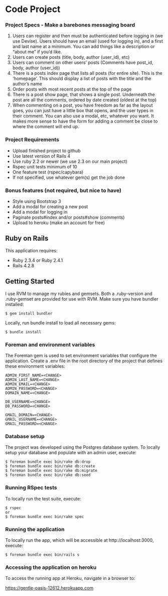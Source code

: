Code Project
================

### Project Specs - Make a barebones messaging board

1. Users can register and then must be authenticated before logging in (we use Devise). Users should have an email (used for logging in), and a first and last name at a minimum.
You can add things like a description or “about me” if you’d like.
2. Users can create posts (title, body, author (user_id), etc)
3. Users can comment on other users’ posts (Comments have post_id, body, author
(user_id))
4. There is a posts index page that lists all posts (for entire site). This is the ‘homepage’. This should display a list of posts with the title and the author’s name
5. Order posts with most recent posts at the top of the page
6. There is a post show page, that shows a single post. Underneath the post are all the comments, ordered by date created (oldest at the top)
7. When commenting on a post, you have freedom as far as the layout goes, you can just have a little box that opens, and the user types in their comment. You can also use a modal, etc, whatever you want. It makes more sense to have the form for adding a comment be close to where the comment will end up.

### Project Requirements

* Upload finished project to github
* Use latest version of Rails 4
* Use ruby 2.2 or newer (we use 2.3 on our main project)
* Rspec unit tests minimum of 10
* One feature test (rspec/capybara)
* If not specified, use whatever gem(s) get the job done

### Bonus features (not required, but nice to have)

* Style using Bootstrap 3
* Add a modal for creating a new post
* Add a modal for logging in
* Paginate posts#index and/or posts#show (comments)
* Upload to heroku (make an account for free)

Ruby on Rails
-------------

This application requires:

- Ruby 2.3.4 or Ruby 2.4.1
- Rails 4.2.8

Getting Started
---------------

I use RVM to manage my rubies and gemsets. Both a .ruby-version and .ruby-gemset are provided for use with RVM. Make sure you have bundler installed:

```
$ gem install bundler
```

Locally, run bundle install to load all necessary gems:

```
$ bundle install
```

### Foreman and environment variables

The Foreman gem is used to set environment variables that configure the application. Create a .env file in the root directory of the project that defines these environment variables:

```
ADMIN_FIRST_NAME=<CHANGE>
ADMIN_LAST_NAME=<CHANGE>
ADMIN_EMAIL=<CHANGE>
ADMIN_PASSWORD=<CHANGE>
DOMAIN_NAME=<CHANGE>

DB_USERNAME=<CHANGE>
DB_PASSWORD=<CHANGE>

GMAIL_DOMAIN=<CHANGE>
GMAIL_USERNAME=<CHANGE>
GMAIL_PASSWORD=<CHANGE>
```

### Database setup

The project was developed using the Postgres database system. To locally setup your database and populate with an admin user, execute:

```
$ foreman bundle exec bin/rake db:drop
$ foreman bundle exec bin/rake db:create
$ foreman bundle exec bin/rake db:migrate
$ foreman bundle exec bin/rake db:seed
```

### Running RSpec tests

To locally run the test suite, execute:

```
$ rspec
or
$ foreman bundle exec bin/rake spec
```

### Running the application

To locally run the app, which will be accessible at http://localhost:3000, execute:

```
$ foreman bundle exec bin/rails s
```

### Accessing the application on heroku

To access the running app at Heroku, navigate in a browser to:

https://gentle-oasis-12612.herokuapp.com
